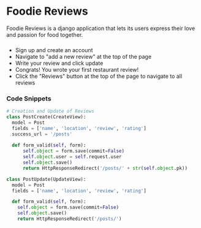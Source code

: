 # Foodie Reviews
Foodie Reviews is a django application that lets its users express their love and passion for food together.

###
* Sign up and create an account
* Navigate to "add a new review" at the top of the page
* Write your review and click update
* Congrats! You wrote your first restaurant review!
* Click the "Reviews" button at the top of the page to navigate to all reviews


### Code Snippets
``` python
# Creation and Update of Reviews
class PostCreate(CreateView):
  model = Post
  fields = ['name', 'location', 'review', 'rating']
  success_url = '/posts'
  
  def form_valid(self, form):
      self.object = form.save(commit=False)
      self.object.user = self.request.user
      self.object.save()
      return HttpResponseRedirect('/posts/' + str(self.object.pk))

class PostUpdate(UpdateView):
  model = Post
  fields = ['name', 'location', 'review', 'rating']

  def form_valid(self, form):
    self.object = form.save(commit=False)
    self.object.save()
    return HttpResponseRedirect('/posts/')

```